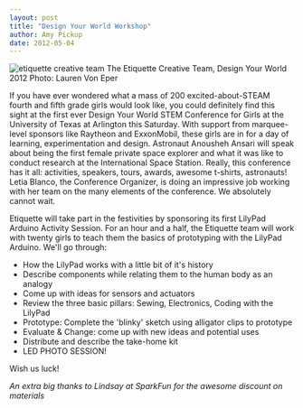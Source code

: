 ```yaml
---
layout: post
title: "Design Your World Workshop"
author: Amy Pickup
date: 2012-05-04
---
```

![etiquette creative team](http://farm8.staticflickr.com/7090/7174133280_ee06c70a79_c.jpg)
The Etiquette Creative Team, Design Your World 2012
Photo: Lauren Von Eper

If you have ever wondered what a mass of 200 excited-about-STEAM fourth and fifth grade girls would look like, you could definitely find this sight at the first ever Design Your World STEM Conference for Girls at the University of Texas at Arlington this Saturday.
With support from marquee-level sponsors like Raytheon and ExxonMobil, these girls are in for a day of learning, experimentation and design. Astronaut Anousheh Ansari will speak about being the first female private space explorer and what it was like to conduct research at the International Space Station. Really, this conference has it all: activities, speakers, tours, awards, awesome t-shirts, astronauts! Letia Blanco, the Conference Organizer, is doing an impressive job working with her team on the many elements of the conference. We absolutely cannot wait.

Etiquette will take part in the festivities by sponsoring its first LilyPad Arduino Activity Session. For an hour and a half, the Etiquette team will work with twenty girls to teach them the basics of prototyping with the LilyPad Arduino. We'll go through:

* How the LilyPad works with a little bit of it's history 
* Describe components while relating them to the human body as an analogy
* Come up with ideas for sensors and actuators
* Review the three basic pillars: Sewing, Electronics, Coding with the LilyPad
* Prototype: Complete the 'blinky' sketch using alligator clips to prototype
* Evaluate & Change: come up with new ideas and potential uses
* Distribute and describe the take-home kit
* LED PHOTO SESSION!

Wish us luck!


*An extra big thanks to Lindsay at SparkFun for the awesome discount on materials*